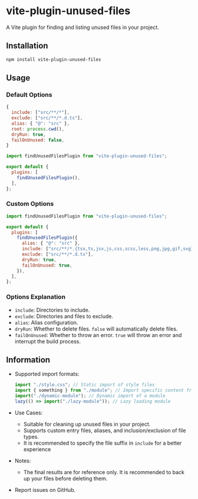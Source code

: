 # vite-plugin-unused-files

A Vite plugin for finding and listing unused files in your project.

## Installation

```bash
npm install vite-plugin-unused-files
```

## Usage

### Default Options

```javascript
{
  include: ["src/**/*"],
  exclude: ["src/**/*.d.ts"],
  alias: { "@": "src" },
  root: process.cwd(),
  dryRun: true,
  failOnUnused: false,
}

import findUnusedFilesPlugin from "vite-plugin-unused-files";

export default {
  plugins: [
    findUnusedFilesPlugin(),
  ],
};
```

### Custom Options

```javascript
import findUnusedFilesPlugin from "vite-plugin-unused-files";

export default {
  plugins: [
    findUnusedFilesPlugin({
      alias: { "@": "src" },
      include: ["src/**/*.{tsx,ts,jsx,js,css,scss,less,png,jpg,gif,svg}"],
      exclude: ["src/**/*.d.ts"],
      dryRun: true,
      failOnUnused: true,
    }),
  ],
};
```

### Options Explanation

- `include`: Directories to include.
- `exclude`: Directories and files to exclude.
- `alias`: Alias configuration.
- `dryRun`: Whether to delete files. `false` will automatically delete files.
- `failOnUnused`: Whether to throw an error. `true` will throw an error and interrupt the build process.

## Information

- Supported import formats:

  ```javascript
  import "./style.css"; // Static import of style files
  import { something } from "./module"; // Import specific content from a module
  import("./dynamic-module"); // Dynamic import of a module
  lazy(() => import("./lazy-module")); // Lazy loading module
  ```

- Use Cases:

  - Suitable for cleaning up unused files in your project.
  - Supports custom entry files, aliases, and inclusion/exclusion of file types.
  - It is recommended to specify the file suffix in `include` for a better experience

- Notes:

  - The final results are for reference only. It is recommended to back up your files before deleting them.

- Report issues on GitHub.
